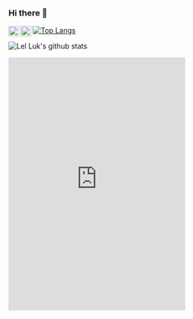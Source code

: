 ### Hi there 👋

<a href="https://twitter.com/lel_luk">
  <img align="left" alt="Anurag Hazra | Twitter" width="21px" src="https://raw.githubusercontent.com/anuraghazra/anuraghazra/c260ac31d15082c7604a815f8aeed6112734638c/assets/twitter.svg" />
</a>

<a href="https://discord.gg/nsdJF3">
  <img align="left" alt="Anurag's Discord" width="21px" src="https://raw.githubusercontent.com/anuraghazra/anuraghazra/master/assets/discord-round.svg" />
</a>


[![Top Langs](https://github-readme-stats.vercel.app/api/top-langs/?username=lelluk&layout=compact&hide=html,css)](https://github.com/anuraghazra/github-readme-stats)


![Lel Luk's github stats](https://github-readme-stats.vercel.app/api?username=lelluk&show_icons=true&theme=calm&count_private=true)

<!--
**lelluk/lelluk** is a ✨ _special_ ✨ repository because its `README.md` (this file) appears on your GitHub profile.

Here are some ideas to get you started:

- 🔭 I’m currently working on ...
- 🌱 I’m currently learning ...
- 👯 I’m looking to collaborate on ...
- 🤔 I’m looking for help with ...
- 💬 Ask me about ...
- 📫 How to reach me: ...
- 😄 Pronouns: ...
- ⚡ Fun fact: ...


-->

<iframe src="https://discordapp.com/widget?id=656521726548639754&theme=light" width="350" height="500" allowtransparency="true" frameborder="0" sandbox="allow-popups allow-popups-to-escape-sandbox allow-same-origin allow-scripts"></iframe>
